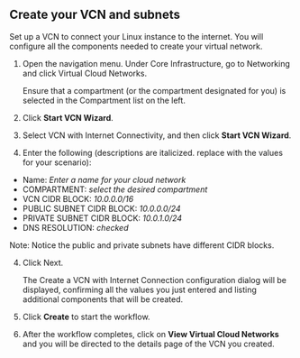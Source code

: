 ## **Create your VCN and subnets**

Set up a VCN to connect your Linux instance to the internet. You will configure all the components needed to create your virtual network.

1. Open the navigation menu. Under Core Infrastructure, go to Networking and click Virtual Cloud Networks.

    Ensure that a compartment (or the compartment designated for you) is selected in the Compartment list on the left.

2. Click **Start VCN Wizard**.

3. Select VCN with Internet Connectivity, and then click **Start VCN Wizard**.

4. Enter the following (descriptions are italicized. replace with the values for your scenario):

* Name: *Enter a name for your cloud network*
* COMPARTMENT: *select the desired compartment*
* VCN CIDR BLOCK: *10.0.0.0/16*
* PUBLIC SUBNET CIDR BLOCK: *10.0.0.0/24*
* PRIVATE SUBNET CIDR BLOCK: *10.0.1.0/24*
* DNS RESOLUTION: *checked*

Note: Notice the public and private subnets have different CIDR blocks.

4. Click Next. 

    The Create a VCN with Internet Connection configuration dialog will be displayed, confirming all the values you just entered and listing additional components that will be created.

5. Click **Create** to start the workflow.

6. After the workflow completes, click on **View Virtual Cloud Networks** and you will be directed to the details page of the VCN you created.